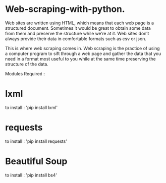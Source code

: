 # Web-scraping-with-python.

Web sites are written using HTML, which means that each web page is a structured document. Sometimes it would be great to obtain some data from them and preserve the structure while we’re at it. Web sites don’t always provide their data in comfortable formats such as csv or json.

This is where web scraping comes in. Web scraping is the practice of using a computer program to sift through a web page and gather the data that you need in a format most useful to you while at the same time preserving the structure of the data.

Modules Required :
# lxml 

to install : 'pip install lxml'

# requests

to install : 'pip install requests'

# Beautiful Soup

to install : 'pip install bs4'

